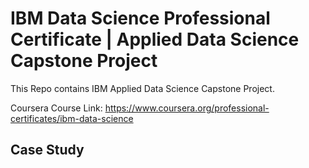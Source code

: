 # IBM Data Science Professional Certificate | Applied Data Science Capstone Project
This Repo contains IBM Applied Data Science Capstone Project.

Coursera Course Link: https://www.coursera.org/professional-certificates/ibm-data-science

## Case Study
